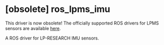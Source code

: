 # [obsolete] ros_lpms_imu

This driver is now obsolete! The officially supported ROS drivers for LPMS sensors are available [here](https://bitbucket.org/lpresearch/openzenros/src/master/).

A ROS driver for LP-RESEARCH IMU sensors.
